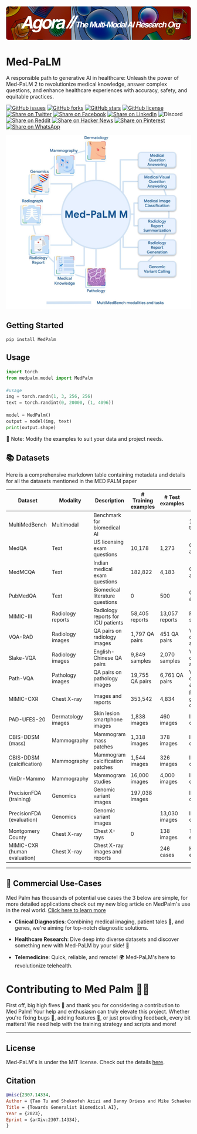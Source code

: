 [![Multi-Modality](agorabanner.png)](https://discord.gg/qUtxnK2NMf)


# Med-PaLM 
A responsible path to generative AI in healthcare: Unleash the power of Med-PaLM 2 to revolutionize medical knowledge, answer complex questions, and enhance healthcare experiences with accuracy, safety, and equitable practices.

[![GitHub issues](https://img.shields.io/github/issues/kyegomez/Med-Palm)](https://github.com/kyegomez/Med-Palm/issues) 
[![GitHub forks](https://img.shields.io/github/forks/kyegomez/Med-Palm)](https://github.com/kyegomez/Med-Palm/network) 
[![GitHub stars](https://img.shields.io/github/stars/kyegomez/Med-Palm)](https://github.com/kyegomez/Med-Palm/stargazers) [![GitHub license](https://img.shields.io/github/license/kyegomez/Med-Palm)](https://github.com/kyegomez/Med-Palm/blob/master/LICENSE)
[![Share on Twitter](https://img.shields.io/twitter/url/https/twitter.com/cloudposse.svg?style=social&label=Share%20%40kyegomez/Med-Palm)](https://twitter.com/intent/tweet?text=Excited%20to%20introduce%20Med-Palm,%20the%20all-new%20robotics%20model%20with%20the%20potential%20to%20revolutionize%20automation.%20Join%20us%20on%20this%20journey%20towards%20a%20smarter%20future.%20%23RT1%20%23Robotics&url=https%3A%2F%2Fgithub.com%2Fkyegomez%2FMed-Palm)
[![Share on Facebook](https://img.shields.io/badge/Share-%20facebook-blue)](https://www.facebook.com/sharer/sharer.php?u=https%3A%2F%2Fgithub.com%2Fkyegomez%2FMed-Palm)
[![Share on LinkedIn](https://img.shields.io/badge/Share-%20linkedin-blue)](https://www.linkedin.com/shareArticle?mini=true&url=https%3A%2F%2Fgithub.com%2Fkyegomez%2FMed-Palm&title=Introducing%20Med-Palm%2C%20the%20All-New%20Robotics%20Model&summary=Med-Palm%20is%20the%20next-generation%20robotics%20model%20that%20promises%20to%20transform%20industries%20with%20its%20intelligence%20and%20efficiency.%20Join%20us%20to%20be%20a%20part%20of%20this%20revolutionary%20journey%20%23RT1%20%23Robotics&source=)
![Discord](https://img.shields.io/discord/999382051935506503)
[![Share on Reddit](https://img.shields.io/badge/-Share%20on%20Reddit-orange)](https://www.reddit.com/submit?url=https%3A%2F%2Fgithub.com%2Fkyegomez%2FMed-Palm&title=Exciting%20Times%20Ahead%20with%20Med-Palm%2C%20the%20All-New%20Robotics%20Model%20%23RT1%20%23Robotics) [![Share on Hacker News](https://img.shields.io/badge/-Share%20on%20Hacker%20News-orange)](https://news.ycombinator.com/submitlink?u=https%3A%2F%2Fgithub.com%2Fkyegomez%2FMed-Palm&t=Exciting%20Times%20Ahead%20with%20Med-Palm%2C%20the%20All-New%20Robotics%20Model%20%23RT1%20%23Robotics)
[![Share on Pinterest](https://img.shields.io/badge/-Share%20on%20Pinterest-red)](https://pinterest.com/pin/create/button/?url=https%3A%2F%2Fgithub.com%2Fkyegomez%2FMed-Palm&media=https%3A%2F%2Fexample.com%2Fimage.jpg&description=Med-Palm%2C%20the%20Revolutionary%20Robotics%20Model%20that%20will%20Change%20the%20Way%20We%20Work%20%23RT1%20%23Robotics)
[![Share on WhatsApp](https://img.shields.io/badge/-Share%20on%20WhatsApp-green)](https://api.whatsapp.com/send?text=I%20just%20discovered%20Med-Palm,%20the%20all-new%20robotics%20model%20that%20promises%20to%20revolutionize%20automation.%20Join%20me%20on%20this%20exciting%20journey%20towards%20a%20smarter%20future.%20%23RT1%20%23Robotics%0A%0Ahttps%3A%2F%2Fgithub.com%2Fkyegomez%2FMed-Palm)


![Med palm](image-9.png)

## Getting Started

```
pip install MedPalm
```

## Usage


```python
import torch
from medpalm.model import MedPalm

#usage
img = torch.randn(1, 3, 256, 256)
text = torch.randint(0, 20000, (1, 4096))

model = MedPalm()
output = model(img, text)
print(output.shape)
```
📝 Note: Modify the examples to suit your data and project needs.

## 📚 Datasets 
Here is a comprehensive markdown table containing metadata and details for all the datasets mentioned in the MED PALM paper

| Dataset | Modality | Description | # Training examples | # Test examples | Tasks |
|-|-|-|-|-|-|
| MultiMedBench | Multimodal | Benchmark for biomedical AI | | | 14 biomedical tasks |
| MedQA | Text | US licensing exam questions | 10,178 | 1,273 | Question answering |
| MedMCQA | Text | Indian medical exam questions | 182,822 | 4,183 | Question answering |
| PubMedQA | Text | Biomedical literature questions | 0 | 500 | Question answering |  
| MIMIC-III | Radiology reports | Radiology reports for ICU patients | 58,405 reports | 13,057 reports | Report summarization |
| VQA-RAD | Radiology images | QA pairs on radiology images | 1,797 QA pairs | 451 QA pairs | Visual question answering |
| Slake-VQA | Radiology images | English-Chinese QA pairs | 9,849 samples | 2,070 samples | Visual question answering |
| Path-VQA | Pathology images | QA pairs on pathology images | 19,755 QA pairs | 6,761 QA pairs | Visual question answering |
| MIMIC-CXR | Chest X-ray | Images and reports | 353,542 | 4,834 | Report generation, classification |  
| PAD-UFES-20 | Dermatology images | Skin lesion smartphone images | 1,838 images | 460 images | Image classification |
| CBIS-DDSM (mass) | Mammography | Mammogram mass patches | 1,318 images | 378 images | Image classification |
| CBIS-DDSM (calcification) | Mammography | Mammogram calcification patches | 1,544 images | 326 images | Image classification |
| VinDr-Mammo | Mammography | Mammogram studies | 16,000 images | 4,000 images | Image classification |
| PrecisionFDA (training) | Genomics | Genomic variant images | 197,038 images | | Image classification |
| PrecisionFDA (evaluation) | Genomics | Genomic variant images | | 13,030 images | Image classification |
| Montgomery County | Chest X-ray | Chest X-rays | 0 | 138 images | TB detection evaluation |  
| MIMIC-CXR (human evaluation) | Chest X-ray | Chest X-ray images and reports | | 246 cases | Human evaluation |

---

## 💼 Commercial Use-Cases

Med Palm has thousands of potential use cases the 3 below are simple, for more detailed applications check out my new blog article on MedPalm's use in the real world. [Click here to learn more](https://medium.com/@kyeg/how-medpalm-is-revolutionizing-medicine-62eef979f0e5)

- **Clinical Diagnostics**: Combining medical imaging, patient tales 📖, and genes, we're aiming for top-notch diagnostic solutions.
  
- **Healthcare Research**: Dive deep into diverse datasets and discover something new with Med-PaLM by your side! 🤿
  
- **Telemedicine**: Quick, reliable, and remote! 🌍 Med-PaLM's here to revolutionize telehealth.

# Contributing to Med Palm 🤖🌟

First off, big high fives 🙌 and thank you for considering a contribution to Med Palm! Your help and enthusiasm can truly elevate this project. Whether you're fixing bugs 🐛, adding features 🎁, or just providing feedback, every bit matters! We need help with the training strategy and scripts and more! 

----

## License

Med-PaLM's is under the MIT license. Check out the details [here](LICENSE.md).

## Citation
```bibtex
@misc{2307.14334,
Author = {Tao Tu and Shekoofeh Azizi and Danny Driess and Mike Schaekermann and Mohamed Amin and Pi-Chuan Chang and Andrew Carroll and Chuck Lau and Ryutaro Tanno and Ira Ktena and Basil Mustafa and Aakanksha Chowdhery and Yun Liu and Simon Kornblith and David Fleet and Philip Mansfield and Sushant Prakash and Renee Wong and Sunny Virmani and Christopher Semturs and S Sara Mahdavi and Bradley Green and Ewa Dominowska and Blaise Aguera y Arcas and Joelle Barral and Dale Webster and Greg S. Corrado and Yossi Matias and Karan Singhal and Pete Florence and Alan Karthikesalingam and Vivek Natarajan},
Title = {Towards Generalist Biomedical AI},
Year = {2023},
Eprint = {arXiv:2307.14334},
}
```